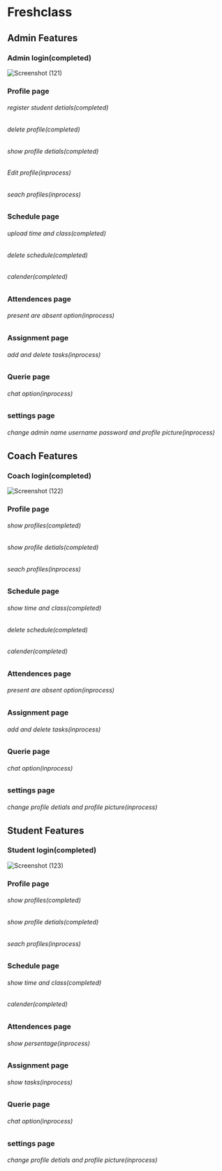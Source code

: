 # Freshclass
## Admin Features
### Admin login(completed)
![Screenshot (121)](https://user-images.githubusercontent.com/83388298/152292458-2f87db82-1c70-441e-95e6-4d35f43e0e4b.png)

### Profile page
###### register student detials(completed)
###### delete profile(completed)
###### show profile detials(completed)
###### Edit profile(inprocess)
###### seach profiles(inprocess)
### Schedule page
###### upload time and class(completed)
###### delete schedule(completed)
###### calender(completed)
### Attendences page
###### present are absent option(inprocess)
### Assignment page
###### add and delete tasks(inprocess)
### Querie page
###### chat option(inprocess)
### settings page
###### change admin name username password and profile picture(inprocess) 

## Coach Features
### Coach login(completed)
![Screenshot (122)](https://user-images.githubusercontent.com/83388298/152292496-c5377d03-7966-40a5-9214-9458994b2c08.png)

### Profile page
###### show profiles(completed)
###### show profile detials(completed)
###### seach profiles(inprocess)
### Schedule page
###### show time and class(completed)
###### delete schedule(completed)
###### calender(completed)
### Attendences page
###### present are absent option(inprocess)
### Assignment page
###### add and delete tasks(inprocess)
### Querie page
###### chat option(inprocess)
### settings page
###### change profile detials and profile picture(inprocess) 

## Student Features
### Student login(completed)
![Screenshot (123)](https://user-images.githubusercontent.com/83388298/152292539-35a164d9-7314-46d3-b4fb-c43c0a5b692e.png)

### Profile page
###### show profiles(completed)
###### show profile detials(completed)
###### seach profiles(inprocess)
### Schedule page
###### show time and class(completed)
###### calender(completed)
### Attendences page
###### show persentage(inprocess)
### Assignment page
###### show tasks(inprocess)
### Querie page
###### chat option(inprocess)
### settings page
###### change profile detials and profile picture(inprocess) 
